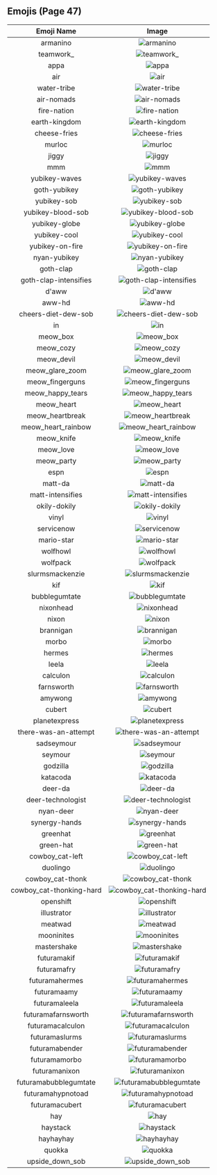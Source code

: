 
  ## Emojis (Page 47)
  |Emoji Name|Image|
  | :-: | :-: |
  |armanino| ![armanino](/output/armanino.png)|
  |teamwork_| ![teamwork_](/output/teamwork_)|
  |appa| ![appa](/output/appa.png)|
  |air| ![air](/output/air.png)|
  |water-tribe| ![water-tribe](/output/water-tribe.png)|
  |air-nomads| ![air-nomads](/output/air-nomads)|
  |fire-nation| ![fire-nation](/output/fire-nation.png)|
  |earth-kingdom| ![earth-kingdom](/output/earth-kingdom.png)|
  |cheese-fries| ![cheese-fries](/output/cheese-fries.png)|
  |murloc| ![murloc](/output/murloc.png)|
  |jiggy| ![jiggy](/output/jiggy.png)|
  |mmm| ![mmm](/output/mmm.jpg)|
  |yubikey-waves| ![yubikey-waves](/output/yubikey-waves.gif)|
  |goth-yubikey| ![goth-yubikey](/output/goth-yubikey.png)|
  |yubikey-sob| ![yubikey-sob](/output/yubikey-sob.png)|
  |yubikey-blood-sob| ![yubikey-blood-sob](/output/yubikey-blood-sob.png)|
  |yubikey-globe| ![yubikey-globe](/output/yubikey-globe.gif)|
  |yubikey-cool| ![yubikey-cool](/output/yubikey-cool.png)|
  |yubikey-on-fire| ![yubikey-on-fire](/output/yubikey-on-fire.gif)|
  |nyan-yubikey| ![nyan-yubikey](/output/nyan-yubikey.gif)|
  |goth-clap| ![goth-clap](/output/goth-clap.gif)|
  |goth-clap-intensifies| ![goth-clap-intensifies](/output/goth-clap-intensifies.gif)|
  |d'aww| ![d'aww](/output/d'aww.png)|
  |aww-hd| ![aww-hd](/output/aww-hd)|
  |cheers-diet-dew-sob| ![cheers-diet-dew-sob](/output/cheers-diet-dew-sob.png)|
  |in| ![in](/output/in.png)|
  |meow_box| ![meow_box](/output/meow_box.png)|
  |meow_cozy| ![meow_cozy](/output/meow_cozy.png)|
  |meow_devil| ![meow_devil](/output/meow_devil.png)|
  |meow_glare_zoom| ![meow_glare_zoom](/output/meow_glare_zoom.gif)|
  |meow_fingerguns| ![meow_fingerguns](/output/meow_fingerguns.png)|
  |meow_happy_tears| ![meow_happy_tears](/output/meow_happy_tears.png)|
  |meow_heart| ![meow_heart](/output/meow_heart.png)|
  |meow_heartbreak| ![meow_heartbreak](/output/meow_heartbreak.gif)|
  |meow_heart_rainbow| ![meow_heart_rainbow](/output/meow_heart_rainbow.gif)|
  |meow_knife| ![meow_knife](/output/meow_knife.png)|
  |meow_love| ![meow_love](/output/meow_love.png)|
  |meow_party| ![meow_party](/output/meow_party)|
  |espn| ![espn](/output/espn.png)|
  |matt-da| ![matt-da](/output/matt-da.png)|
  |matt-intensifies| ![matt-intensifies](/output/matt-intensifies.gif)|
  |okily-dokily| ![okily-dokily](/output/okily-dokily)|
  |vinyl| ![vinyl](/output/vinyl.png)|
  |servicenow| ![servicenow](/output/servicenow.jpg)|
  |mario-star| ![mario-star](/output/mario-star.png)|
  |wolfhowl| ![wolfhowl](/output/wolfhowl.jpg)|
  |wolfpack| ![wolfpack](/output/wolfpack.png)|
  |slurmsmackenzie| ![slurmsmackenzie](/output/slurmsmackenzie.png)|
  |kif| ![kif](/output/kif.png)|
  |bubblegumtate| ![bubblegumtate](/output/bubblegumtate.png)|
  |nixonhead| ![nixonhead](/output/nixonhead.png)|
  |nixon| ![nixon](/output/nixon)|
  |brannigan| ![brannigan](/output/brannigan.png)|
  |morbo| ![morbo](/output/morbo.png)|
  |hermes| ![hermes](/output/hermes.png)|
  |leela| ![leela](/output/leela.png)|
  |calculon| ![calculon](/output/calculon.png)|
  |farnsworth| ![farnsworth](/output/farnsworth.png)|
  |amywong| ![amywong](/output/amywong.png)|
  |cubert| ![cubert](/output/cubert.png)|
  |planetexpress| ![planetexpress](/output/planetexpress.png)|
  |there-was-an-attempt| ![there-was-an-attempt](/output/there-was-an-attempt.png)|
  |sadseymour| ![sadseymour](/output/sadseymour.png)|
  |seymour| ![seymour](/output/seymour.png)|
  |godzilla| ![godzilla](/output/godzilla.jpg)|
  |katacoda| ![katacoda](/output/katacoda.png)|
  |deer-da| ![deer-da](/output/deer-da.png)|
  |deer-technologist| ![deer-technologist](/output/deer-technologist.png)|
  |nyan-deer| ![nyan-deer](/output/nyan-deer.gif)|
  |synergy-hands| ![synergy-hands](/output/synergy-hands.jpg)|
  |greenhat| ![greenhat](/output/greenhat.png)|
  |green-hat| ![green-hat](/output/green-hat)|
  |cowboy_cat-left| ![cowboy_cat-left](/output/cowboy_cat-left.png)|
  |duolingo| ![duolingo](/output/duolingo.png)|
  |cowboy_cat-thonk| ![cowboy_cat-thonk](/output/cowboy_cat-thonk.png)|
  |cowboy_cat-thonking-hard| ![cowboy_cat-thonking-hard](/output/cowboy_cat-thonking-hard.png)|
  |openshift| ![openshift](/output/openshift.png)|
  |illustrator| ![illustrator](/output/illustrator.png)|
  |meatwad| ![meatwad](/output/meatwad.png)|
  |mooninites| ![mooninites](/output/mooninites.png)|
  |mastershake| ![mastershake](/output/mastershake.png)|
  |futuramakif| ![futuramakif](/output/futuramakif)|
  |futuramafry| ![futuramafry](/output/futuramafry)|
  |futuramahermes| ![futuramahermes](/output/futuramahermes)|
  |futuramaamy| ![futuramaamy](/output/futuramaamy)|
  |futuramaleela| ![futuramaleela](/output/futuramaleela)|
  |futuramafarnsworth| ![futuramafarnsworth](/output/futuramafarnsworth)|
  |futuramacalculon| ![futuramacalculon](/output/futuramacalculon)|
  |futuramaslurms| ![futuramaslurms](/output/futuramaslurms)|
  |futuramabender| ![futuramabender](/output/futuramabender)|
  |futuramamorbo| ![futuramamorbo](/output/futuramamorbo)|
  |futuramanixon| ![futuramanixon](/output/futuramanixon)|
  |futuramabubblegumtate| ![futuramabubblegumtate](/output/futuramabubblegumtate)|
  |futuramahypnotoad| ![futuramahypnotoad](/output/futuramahypnotoad)|
  |futuramacubert| ![futuramacubert](/output/futuramacubert)|
  |hay| ![hay](/output/hay.png)|
  |haystack| ![haystack](/output/haystack.png)|
  |hayhayhay| ![hayhayhay](/output/hayhayhay.png)|
  |quokka| ![quokka](/output/quokka.png)|
  |upside_down_sob| ![upside_down_sob](/output/upside_down_sob.png)|
  